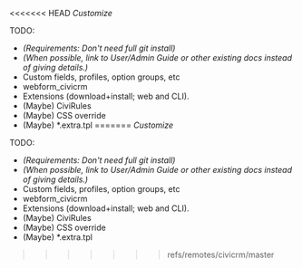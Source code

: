 <<<<<<< HEAD
*Customize*

TODO:

 * *(Requirements: Don't need full git install)*
 * *(When possible, link to User/Admin Guide or other existing docs instead of giving details.)*
 * Custom fields, profiles, option groups, etc
 * webform_civicrm
 * Extensions (download+install; web and CLI).
 * (Maybe) CiviRules
 * (Maybe) CSS override
 * (Maybe) *.extra.tpl
=======
*Customize*

TODO:

 * *(Requirements: Don't need full git install)*
 * *(When possible, link to User/Admin Guide or other existing docs instead of giving details.)*
 * Custom fields, profiles, option groups, etc
 * webform_civicrm
 * Extensions (download+install; web and CLI).
 * (Maybe) CiviRules
 * (Maybe) CSS override
 * (Maybe) *.extra.tpl
>>>>>>> refs/remotes/civicrm/master
